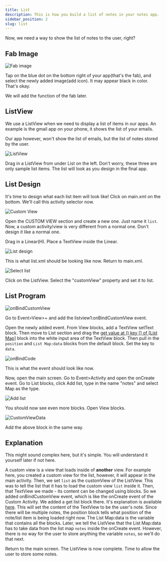 ```yaml
---
title: List
description: This is how you build a list of notes in your notes app.
sidebar_position: 2
slug: list
---
```


Now, we need a way to show the list of notes to the user, right?

## Fab Image

![Fab image](img/fabimage.png)

Tap on the blue dot on the bottom right of your app(that's the fab), and select the newly added image(add icon). It may appear black in color. That's okay.

We will add the function of the fab later.

## ListView
We use a ListView when we need to display a list of items in our apps. An example is the gmail app on your phone, it shows the list of your emails.

Our app however, won't show the list of emails, but the list of notes stored by the user.

![ListView](img/listview.png)

Drag in a ListView from under List on the left.
Don't worry, these three are only sample list items. The list will look as you design in the final app.

## List Design
It's time to design what each list item will look like!
Click on main.xml on the bottom. We'll call this activity selector now.

![Custom View](img/customview.png)

Open the CUSTOM VIEW section and create a new one. Just name it `list`.
Now, a custom activity/view is very different from a normal one. Don't design it like a normal one.

Drag in a Linear(H).
Place a TextView inside the Linear.

![List design](img/listdes.png)

This is what list.xml should be looking like now. Return to main.xml.

![Select list](img/sellist.png)

Click on the ListView. Select the "customView" property and set it to list.

## List Program

![onBindCustomView](img/onbind.png)

Go to Event>View>+ and add the listview1:onBindCustomView event.

Open the newly added event.
From View blocks, add a TextView setText block.
Then move to List section and drag the [get value at () key [] of [List Map]](/docs/blocks/list#get-value-at--key--of-list-map) block into the white input area of the TextView block.
Then pull in the `position` and `List Map:data` blocks from the default block.
Set the key to `data`.

![onBindCode](img/onBindCode.png)

This is what the event should look like now.

Now, open the main screen. Go to Event>Activity and open the onCreate event.
Go to List blocks, click Add list, type in the name "notes" and select Map as the type.

![Add list](img/addlist.png)

You should now see even more blocks. Open View blocks.

![CustomViewData](img/rickroll.png)

Add the above block in the same way.

## Explanation

This might sound complex here, but it's simple. You will understand it yourself later if not here.

A custom view is a view that loads inside of **another** view. For example here, you created a custom view for the list, however, it will appear in the main activity.
Then, we set `list` as the customView of the ListView. This was to tell the list that it has to load the custom view `list` inside it. Then, that TextView we made - its content can be changed using blocks. So we added onBindCustomView event, which is like the onCreate event of the Custom Activity. We added a get list block there. It's explanation is available [here](/docs/blocks/list#get-value-at--key--of-list-map). This will set the content of the TextView to be the user's note. Since there will be multiple notes, the position block tells what position of the note/list item is being loaded right now. The List Map:data is the variable that contains all the blocks. Later, we tell the ListView that the List Map:data has to take data from the list map `notes` inside the onCreate event.
However, there is no way for the user to store anything the variable `notes`, so we'll do that next.

Return to the main screen. The ListView is now complete. Time to allow the user to store some notes.